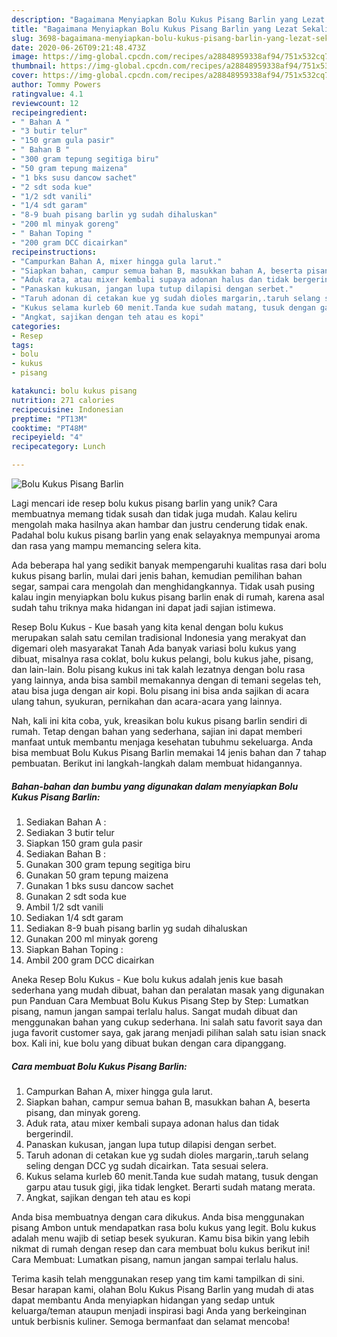 ```yaml
---
description: "Bagaimana Menyiapkan Bolu Kukus Pisang Barlin yang Lezat Sekali"
title: "Bagaimana Menyiapkan Bolu Kukus Pisang Barlin yang Lezat Sekali"
slug: 3698-bagaimana-menyiapkan-bolu-kukus-pisang-barlin-yang-lezat-sekali
date: 2020-06-26T09:21:48.473Z
image: https://img-global.cpcdn.com/recipes/a28848959338af94/751x532cq70/bolu-kukus-pisang-barlin-foto-resep-utama.jpg
thumbnail: https://img-global.cpcdn.com/recipes/a28848959338af94/751x532cq70/bolu-kukus-pisang-barlin-foto-resep-utama.jpg
cover: https://img-global.cpcdn.com/recipes/a28848959338af94/751x532cq70/bolu-kukus-pisang-barlin-foto-resep-utama.jpg
author: Tommy Powers
ratingvalue: 4.1
reviewcount: 12
recipeingredient:
- " Bahan A "
- "3 butir telur"
- "150 gram gula pasir"
- " Bahan B "
- "300 gram tepung segitiga biru"
- "50 gram tepung maizena"
- "1 bks susu dancow sachet"
- "2 sdt soda kue"
- "1/2 sdt vanili"
- "1/4 sdt garam"
- "8-9 buah pisang barlin yg sudah dihaluskan"
- "200 ml minyak goreng"
- " Bahan Toping "
- "200 gram DCC dicairkan"
recipeinstructions:
- "Campurkan Bahan A, mixer hingga gula larut."
- "Siapkan bahan, campur semua bahan B, masukkan bahan A, beserta pisang, dan minyak goreng."
- "Aduk rata, atau mixer kembali supaya adonan halus dan tidak bergerindil."
- "Panaskan kukusan, jangan lupa tutup dilapisi dengan serbet."
- "Taruh adonan di cetakan kue yg sudah dioles margarin,.taruh selang seling dengan DCC yg sudah dicairkan. Tata sesuai selera."
- "Kukus selama kurleb 60 menit.Tanda kue sudah matang, tusuk dengan garpu atau tusuk gigi, jika tidak lengket. Berarti sudah matang merata."
- "Angkat, sajikan dengan teh atau es kopi"
categories:
- Resep
tags:
- bolu
- kukus
- pisang

katakunci: bolu kukus pisang 
nutrition: 271 calories
recipecuisine: Indonesian
preptime: "PT13M"
cooktime: "PT48M"
recipeyield: "4"
recipecategory: Lunch

---
```



![Bolu Kukus Pisang Barlin](https://img-global.cpcdn.com/recipes/a28848959338af94/751x532cq70/bolu-kukus-pisang-barlin-foto-resep-utama.jpg)

Lagi mencari ide resep bolu kukus pisang barlin yang unik? Cara membuatnya memang tidak susah dan tidak juga mudah. Kalau keliru mengolah maka hasilnya akan hambar dan justru cenderung tidak enak. Padahal bolu kukus pisang barlin yang enak selayaknya mempunyai aroma dan rasa yang mampu memancing selera kita.

Ada beberapa hal yang sedikit banyak mempengaruhi kualitas rasa dari bolu kukus pisang barlin, mulai dari jenis bahan, kemudian pemilihan bahan segar, sampai cara mengolah dan menghidangkannya. Tidak usah pusing kalau ingin menyiapkan bolu kukus pisang barlin enak di rumah, karena asal sudah tahu triknya maka hidangan ini dapat jadi sajian istimewa.

Resep Bolu Kukus - Kue basah yang kita kenal dengan bolu kukus merupakan salah satu cemilan tradisional Indonesia yang merakyat dan digemari oleh masyarakat Tanah Ada banyak variasi bolu kukus yang dibuat, misalnya rasa coklat, bolu kukus pelangi, bolu kukus jahe, pisang, dan lain-lain. Bolu pisang kukus ini tak kalah lezatnya dengan bolu rasa yang lainnya, anda bisa sambil memakannya dengan di temani segelas teh, atau bisa juga dengan air kopi. Bolu pisang ini bisa anda sajikan di acara ulang tahun, syukuran, pernikahan dan acara-acara yang lainnya.


Nah, kali ini kita coba, yuk, kreasikan bolu kukus pisang barlin sendiri di rumah. Tetap dengan bahan yang sederhana, sajian ini dapat memberi manfaat untuk membantu menjaga kesehatan tubuhmu sekeluarga. Anda bisa membuat Bolu Kukus Pisang Barlin memakai 14 jenis bahan dan 7 tahap pembuatan. Berikut ini langkah-langkah dalam membuat hidangannya.

<!--inarticleads1-->

##### Bahan-bahan dan bumbu yang digunakan dalam menyiapkan Bolu Kukus Pisang Barlin:

1. Sediakan  Bahan A :
1. Sediakan 3 butir telur
1. Siapkan 150 gram gula pasir
1. Sediakan  Bahan B :
1. Gunakan 300 gram tepung segitiga biru
1. Gunakan 50 gram tepung maizena
1. Gunakan 1 bks susu dancow sachet
1. Gunakan 2 sdt soda kue
1. Ambil 1/2 sdt vanili
1. Sediakan 1/4 sdt garam
1. Sediakan 8-9 buah pisang barlin yg sudah dihaluskan
1. Gunakan 200 ml minyak goreng
1. Siapkan  Bahan Toping :
1. Ambil 200 gram DCC dicairkan


Aneka Resep Bolu Kukus - Kue bolu kukus adalah jenis kue basah sederhana yang mudah dibuat, bahan dan peralatan masak yang digunakan pun Panduan Cara Membuat Bolu Kukus Pisang Step by Step: Lumatkan pisang, namun jangan sampai terlalu halus. Sangat mudah dibuat dan menggunakan bahan yang cukup sederhana. Ini salah satu favorit saya dan juga favorit customer saya, gak jarang menjadi pilihan salah satu isian snack box. Kali ini, kue bolu yang dibuat bukan dengan cara dipanggang. 

<!--inarticleads2-->

##### Cara membuat Bolu Kukus Pisang Barlin:

1. Campurkan Bahan A, mixer hingga gula larut.
1. Siapkan bahan, campur semua bahan B, masukkan bahan A, beserta pisang, dan minyak goreng.
1. Aduk rata, atau mixer kembali supaya adonan halus dan tidak bergerindil.
1. Panaskan kukusan, jangan lupa tutup dilapisi dengan serbet.
1. Taruh adonan di cetakan kue yg sudah dioles margarin,.taruh selang seling dengan DCC yg sudah dicairkan. Tata sesuai selera.
1. Kukus selama kurleb 60 menit.Tanda kue sudah matang, tusuk dengan garpu atau tusuk gigi, jika tidak lengket. Berarti sudah matang merata.
1. Angkat, sajikan dengan teh atau es kopi


Anda bisa membuatnya dengan cara dikukus. Anda bisa menggunakan pisang Ambon untuk mendapatkan rasa bolu kukus yang legit. Bolu kukus adalah menu wajib di setiap besek syukuran. Kamu bisa bikin yang lebih nikmat di rumah dengan resep dan cara membuat bolu kukus berikut ini! Cara Membuat: Lumatkan pisang, namun jangan sampai terlalu halus. 

Terima kasih telah menggunakan resep yang tim kami tampilkan di sini. Besar harapan kami, olahan Bolu Kukus Pisang Barlin yang mudah di atas dapat membantu Anda menyiapkan hidangan yang sedap untuk keluarga/teman ataupun menjadi inspirasi bagi Anda yang berkeinginan untuk berbisnis kuliner. Semoga bermanfaat dan selamat mencoba!
